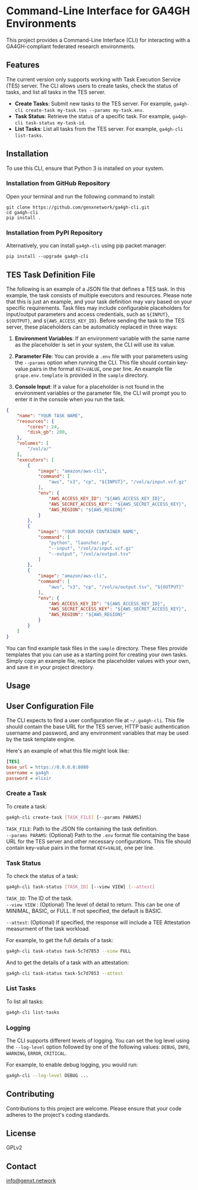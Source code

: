 # Command-Line Interface for GA4GH Environments

This project provides a Command-Line Interface (CLI) for interacting with a GA4GH-compliant federated research environments.

## Features
The current version only supports working with Task Execution Service (TES) server. The CLI allows users to create tasks, check the status of tasks, and list all tasks in the TES server.
- **Create Tasks**: Submit new tasks to the TES server. For example, `ga4gh-cli create-task my-task.tes --params my-task.env`.
- **Task Status**: Retrieve the status of a specific task. For example, `ga4gh-cli task-status my-task-id`.
- **List Tasks**: List all tasks from the TES server. For example, `ga4gh-cli list-tasks`.

## Installation
To use this CLI, ensure that Python 3 is installed on your system. 

### Installation from GitHub Repository

Open your terminal and run the following command to install:

```commandline
git clone https://github.com/genxnetwork/ga4gh-cli.git
cd ga4gh-cli
pip install .
```

### Installation from PyPI Repository

Alternatively, you can install `ga4gh-cli` using pip packet manager:
```commandline
pip install --upgrade ga4gh-cli
```

## TES Task Definition File

The following is an example of a JSON file that defines a TES task. In this example, the task consists of multiple executors and resources. Please note that this is just an example, and your task definition may vary based on your specific requirements. Task files may include configurable placeholders for input/output parameters and access credentials, such as `${INPUT}`, `${OUTPUT}`, and `${AWS_ACCESS_KEY_ID}`. Before sending the task to the TES server, these placeholders can be automaticly replaced in three ways:

1. **Environment Variables**: If an environment variable with the same name as the placeholder is set in your system, the CLI will use its value.

2. **Parameter File**: You can provide a `.env` file with your parameters using the `--params` option when running the CLI. This file should contain key-value pairs in the format `KEY=VALUE`, one per line. An example file `grape.env.template` is provided in the `sample` directory.

3. **Console Input**: If a value for a placeholder is not found in the environment variables or the parameter file, the CLI will prompt you to enter it in the console when you run the task.

```json
{
    "name": "YOUR TASK NAME",
    "resources": {
        "cores": 24,
        "disk_gb": 200,
    },
    "volumes": [
        "/vol/a/"
    ],
    "executors": [
        {
            "image": "amazon/aws-cli",
            "command": [
                "aws", "s3", "cp", "${INPUT}", "/vol/a/input.vcf.gz"
            ],
            "env": {
                "AWS_ACCESS_KEY_ID": "${AWS_ACCESS_KEY_ID}", 
                "AWS_SECRET_ACCESS_KEY": "${AWS_SECRET_ACCESS_KEY}",
                "AWS_REGION": "${AWS_REGION}"
            }
        },
        {
            "image": "YOUR DOCKER CONTAINER NAME",
            "command": [
                "python", "launcher.py",
                "--input", "/vol/a/input.vcf.gz"
                "--output", "/vol/a/output.tsv"
            ]
        },
        {
            "image": "amazon/aws-cli",
            "command": [
                "aws", "s3", "cp", "/vol/a/output.tsv", "${OUTPUT}" 
            ],
            "env": {
                "AWS_ACCESS_KEY_ID": "${AWS_ACCESS_KEY_ID}",
                "AWS_SECRET_ACCESS_KEY": "${AWS_SECRET_ACCESS_KEY}",
                "AWS_REGION": "${AWS_REGION}"
            }
        }
    ]
}
```
You can find example task files in the `sample` directory. These files provide templates that you can use as a starting point for creating your own tasks. Simply copy an example file, replace the placeholder values with your own, and save it in your project directory.

## Usage

## User Configuration File

The CLI expects to find a user configuration file at `~/.ga4gh-cli`. This file should contain the base URL for the TES server, HTTP basic authentication username and password, and any environment variables that may be used by the task template engine.

Here's an example of what this file might look like:

```ini
[TES]
base_url = https://0.0.0.0:8080
username = ga4gh
password = elixir
```

### Create a Task

To create a task:

```bash
ga4gh-cli create-task [TASK_FILE] [--params PARAMS]
```
`TASK_FILE`: Path to the JSON file containing the task definition.  
`--params PARAMS`: (Optional) Path to the `.env` format file containing the base URL for the TES server and other necessary configurations. This file should contain key-value pairs in the format `KEY=VALUE`, one per line.

### Task Status

To check the status of a task:

```bash
ga4gh-cli task-status [TASK_ID] [--view VIEW] [--attest]
```
`TASK_ID`: The ID of the task.  
`--view VIEW` : (Optional) The level of detail to return. This can be one of MINIMAL, BASIC, or FULL. If not specified, the default is BASIC.

`--attest`: (Optional) If specified, the response will include a TEE Attestation measurment of the task workload.

For example, to get the full details of a task:
```bash
ga4gh-cli task-status task-5c7d7853 --view FULL
```
And to get the details of a task with an attestation:
```bash
ga4gh-cli task-status task-5c7d7853 --attest
```
### List Tasks

To list all tasks:

```bash
ga4gh-cli list-tasks
```

### Logging

The CLI supports different levels of logging. You can set the log level using the `--log-level` option followed by one of the following values: `DEBUG`, `INFO`, `WARNING`, `ERROR`, `CRITICAL`. 

For example, to enable debug logging, you would run:

```bash
ga4gh-cli --log-level DEBUG ...
```

## Contributing

Contributions to this project are welcome. Please ensure that your code adheres to the project's coding standards.

## License

GPLv2

## Contact
info@genxt.network
